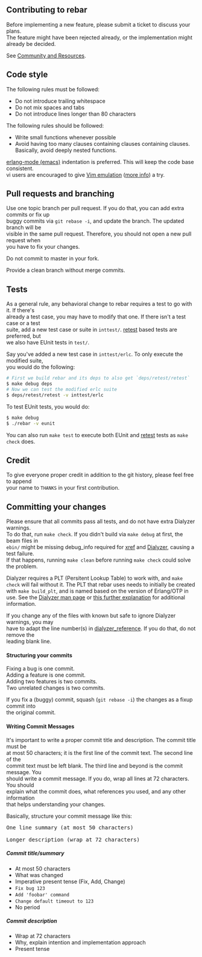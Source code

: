 Contributing to rebar
---------------------

Before implementing a new feature, please submit a ticket to discuss your plans.  
The feature might have been rejected already, or the implementation might already be decided.

See [Community and Resources](README.md#community-and-resources).

Code style
----------

The following rules must be followed:
 * Do not introduce trailing whitespace
 * Do not mix spaces and tabs
 * Do not introduce lines longer than 80 characters

The following rules should be followed:
 * Write small functions whenever possible
 * Avoid having too many clauses containing clauses containing clauses.  
   Basically, avoid deeply nested functions.

[erlang-mode (emacs)](http://www.erlang.org/doc/man/erlang.el.html)
indentation is preferred. This will keep the code base consistent.  
vi users are encouraged to give [Vim emulation](http://emacswiki.org/emacs/Evil) ([more
info](https://gitorious.org/evil/pages/Home)) a try.

Pull requests and branching
---------------------------

Use one topic branch per pull request. If you do that, you can add extra commits or fix up  
buggy commits via `git rebase -i`, and update the branch. The updated branch will be  
visible in the same pull request. Therefore, you should not open a new pull request when  
you have to fix your changes.

Do not commit to master in your fork.

Provide a clean branch without merge commits.

Tests
-----

As a general rule, any behavioral change to rebar requires a test to go with it. If there's  
already a test case, you may have to modify that one. If there isn't a test case or a test  
suite, add a new test case or suite in `inttest/`. [retest](https://github.com/dizzyd/retest) based tests are preferred, but  
we also have EUnit tests in `test/`.

Say you've added a new test case in `inttest/erlc`. To only execute the modified suite,  
you would do the following:
```sh
# First we build rebar and its deps to also get `deps/retest/retest`
$ make debug deps
# Now we can test the modified erlc suite
$ deps/retest/retest -v inttest/erlc
```

To test EUnit tests, you would do:
```sh
$ make debug
$ ./rebar -v eunit
```

You can also run `make test` to execute both EUnit and [retest](https://github.com/dizzyd/retest) tests as `make check` does.

Credit
------

To give everyone proper credit in addition to the git history, please feel free to append  
your name to `THANKS` in your first contribution.

Committing your changes
-----------------------

Please ensure that all commits pass all tests, and do not have extra Dialyzer warnings.  
To do that, run `make check`. If you didn't build via `make debug` at first, the beam files in  
`ebin/` might be missing debug_info required for [xref](http://www.erlang.org/doc/man/xref.html) 
and [Dialyzer](http://www.erlang.org/doc/man/dialyzer.html), causing a test 
failure.  
If that happens, running `make clean` before running `make check` could solve the problem.  

Dialyzer requires a PLT (Persitent Lookup Table) to work with, and `make check` will fail without it. The PLT that rebar uses needs to initially be created with `make build_plt`, and is named based on the version of Erlang/OTP in use. See the [Dialyzer man page](http://www.erlang.org/doc/man/dialyzer.html) or [this further explanation](http://www.erlang.org/doc/apps/dialyzer/dialyzer_chapter.html) for additional information.

If you change any of the files with known but safe to ignore Dialyzer warnings, you may  
have to adapt the line number(s) in [dialyzer_reference](dialyzer_reference). If you do that, 
do not remove the  
leading blank line.

#### Structuring your commits

Fixing a bug is one commit.  
Adding a feature is one commit.  
Adding two features is two commits.  
Two unrelated changes is two commits.

If you fix a (buggy) commit, squash (`git rebase -i`) the changes as a fixup commit into  
the original commit.

#### Writing Commit Messages

It's important to write a proper commit title and description. The commit title must be  
at most 50 characters; it is the first line of the commit text. The second line of the  
commit text must be left blank. The third line and beyond is the commit message. You  
should write a commit message. If you do, wrap all lines at 72 characters. You should  
explain what the commit does, what references you used, and any other information  
that helps understanding your changes.

Basically, structure your commit message like this:

<pre>
One line summary (at most 50 characters)

Longer description (wrap at 72 characters)
</pre>

##### Commit title/summary

* At most 50 characters
* What was changed
* Imperative present tense (Fix, Add, Change)
 * `Fix bug 123`
 * `Add 'foobar' command`
 * `Change default timeout to 123`
* No period

##### Commit description

* Wrap at 72 characters
* Why, explain intention and implementation approach
* Present tense
